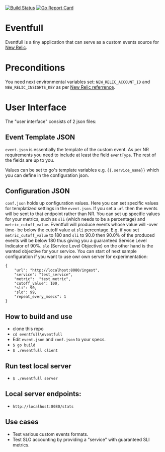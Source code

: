 [![Build Status](https://travis-ci.org/zerogvt/eventfull.svg?branch=master)](https://travis-ci.org/github/zerogvt/eventfull) [![Go Report Card](https://goreportcard.com/badge/github.com/zerogvt/eventfull)](https://goreportcard.com/report/github.com/zerogvt/eventfull)

# Eventfull

Eventfull is a tiny application that can serve as a custom events source for [New Relic](https://docs.newrelic.com/docs/insights/insights-data-sources/custom-data/introduction-event-api).

# Preconditions
You need next environmental variables set:
`NEW_RELIC_ACCOUNT_ID` and `NEW_RELIC_INSIGHTS_KEY` as per [New Relic referrence](https://docs.newrelic.com/docs/insights/insights-data-sources/custom-data/introduction-event-api).

# User Interface
The "user interface" consists of 2 json files:

## Event Template JSON
`event.json` is essentially the template of the custom event. As per NR requirements you need to include at least the field `eventType`. The rest of the fields are up to you.

Values can be set to go's template variables e.g. `{{.service_name}}` which you can define in the configuration json.

## Configuration JSON

`conf.json` holds up configuration values.
Here you can set specific values for templatized settings in the `event.json`. 
If you set a `url` then the events will be sent to that endpoint rather than NR.
You can set up specific values for your metrics, such as `sli` (which needs to be a percentage) and `metric_cutoff_value`. Eventfull will produce events whose value will -over time- be below the cutoff value at `sli` percentage. E.g. if you set `metric_cutoff_value` to 180 and `sli` to 90.0 then 90.0% of the produced events will be below 180 thus giving you a guaranteed Service Level Indicator of 90%. `slo` (Service Level Objective) on the other hand is the wanted objective for your service. You can start of next sample configuration if you want to use owr own server for experimentation:
```
{
    "url": "http://localhost:8080/ingest",
    "service": "test_service",
    "metric":  "test_metric",
    "cutoff_value": 100,
    "sli": 90,
    "slo": 99,
    "repeat_every_msecs": 1
}
```

## How to build and use
- clone this repo
- `cd eventfull\eventfull` 
- Edit `event.json` and `conf.json` to your specs.
- `$ go build`
- `$ ./eventfull client`
  
## Run test local server
- `$ ./eventfull server`

## Local server endpoints:
- `http://localhost:8080/stats`
  
## Use cases
- Test various custom events formats.
- Test SLO accounting by providing a "service" with guaranteed SLI metrics.
